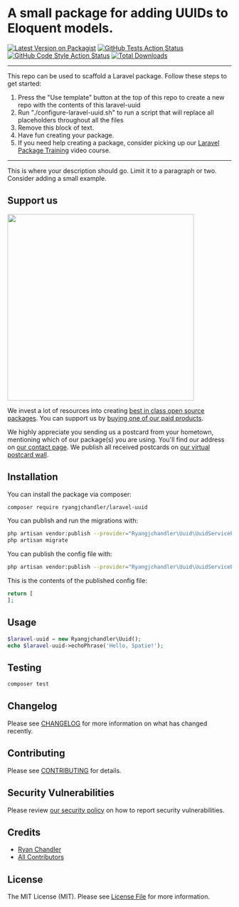 # A small package for adding UUIDs to Eloquent models.

[![Latest Version on Packagist](https://img.shields.io/packagist/v/ryangjchandler/laravel-uuid.svg?style=flat-square)](https://packagist.org/packages/ryangjchandler/laravel-uuid)
[![GitHub Tests Action Status](https://img.shields.io/github/workflow/status/ryangjchandler/laravel-uuid/run-tests?label=tests)](https://github.com/ryangjchandler/laravel-uuid/actions?query=workflow%3Arun-tests+branch%3Amain)
[![GitHub Code Style Action Status](https://img.shields.io/github/workflow/status/ryangjchandler/laravel-uuid/Check%20&%20fix%20styling?label=code%20style)](https://github.com/ryangjchandler/laravel-uuid/actions?query=workflow%3A"Check+%26+fix+styling"+branch%3Amain)
[![Total Downloads](https://img.shields.io/packagist/dt/ryangjchandler/laravel-uuid.svg?style=flat-square)](https://packagist.org/packages/ryangjchandler/laravel-uuid)

---
This repo can be used to scaffold a Laravel package. Follow these steps to get started:

1. Press the "Use template" button at the top of this repo to create a new repo with the contents of this laravel-uuid
2. Run "./configure-laravel-uuid.sh" to run a script that will replace all placeholders throughout all the files
3. Remove this block of text.
4. Have fun creating your package.
5. If you need help creating a package, consider picking up our <a href="https://laravelpackage.training">Laravel Package Training</a> video course.
---

This is where your description should go. Limit it to a paragraph or two. Consider adding a small example.

## Support us

[<img src="https://github-ads.s3.eu-central-1.amazonaws.com/laravel-uuid.jpg?t=1" width="419px" />](https://spatie.be/github-ad-click/laravel-uuid)

We invest a lot of resources into creating [best in class open source packages](https://spatie.be/open-source). You can support us by [buying one of our paid products](https://spatie.be/open-source/support-us).

We highly appreciate you sending us a postcard from your hometown, mentioning which of our package(s) you are using. You'll find our address on [our contact page](https://spatie.be/about-us). We publish all received postcards on [our virtual postcard wall](https://spatie.be/open-source/postcards).

## Installation

You can install the package via composer:

```bash
composer require ryangjchandler/laravel-uuid
```

You can publish and run the migrations with:

```bash
php artisan vendor:publish --provider="Ryangjchandler\Uuid\UuidServiceProvider" --tag="laravel-uuid-migrations"
php artisan migrate
```

You can publish the config file with:
```bash
php artisan vendor:publish --provider="Ryangjchandler\Uuid\UuidServiceProvider" --tag="laravel-uuid-config"
```

This is the contents of the published config file:

```php
return [
];
```

## Usage

```php
$laravel-uuid = new Ryangjchandler\Uuid();
echo $laravel-uuid->echoPhrase('Hello, Spatie!');
```

## Testing

```bash
composer test
```

## Changelog

Please see [CHANGELOG](CHANGELOG.md) for more information on what has changed recently.

## Contributing

Please see [CONTRIBUTING](.github/CONTRIBUTING.md) for details.

## Security Vulnerabilities

Please review [our security policy](../../security/policy) on how to report security vulnerabilities.

## Credits

- [Ryan Chandler](https://github.com/ryangjchandler)
- [All Contributors](../../contributors)

## License

The MIT License (MIT). Please see [License File](LICENSE.md) for more information.
